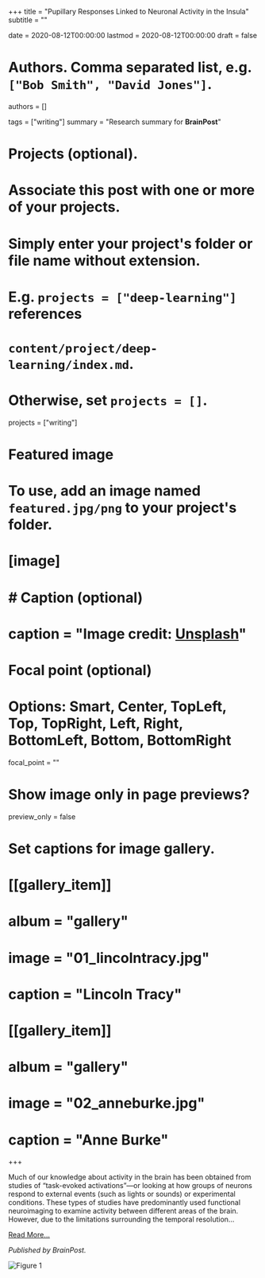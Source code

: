 +++
title = "Pupillary Responses Linked to Neuronal Activity in the Insula"
subtitle = ""

date = 2020-08-12T00:00:00
lastmod = 2020-08-12T00:00:00
draft = false

# Authors. Comma separated list, e.g. `["Bob Smith", "David Jones"]`.
authors = []

tags = ["writing"]
summary = "Research summary for **BrainPost**"

# Projects (optional).
#   Associate this post with one or more of your projects.
#   Simply enter your project's folder or file name without extension.
#   E.g. `projects = ["deep-learning"]` references 
#   `content/project/deep-learning/index.md`.
#   Otherwise, set `projects = []`.
projects = ["writing"]

# Featured image
# To use, add an image named `featured.jpg/png` to your project's folder. 
# [image]
#   # Caption (optional)
#   caption = "Image credit: [**Unsplash**](https://unsplash.com/photos/CpkOjOcXdUY)"

  # Focal point (optional)
  # Options: Smart, Center, TopLeft, Top, TopRight, Left, Right, BottomLeft, Bottom, BottomRight
  focal_point = ""

  # Show image only in page previews?
  preview_only = false

# Set captions for image gallery.

# [[gallery_item]]
# album = "gallery"
# image = "01_lincolntracy.jpg"
# caption = "Lincoln Tracy"

# [[gallery_item]]
# album = "gallery"
# image = "02_anneburke.jpg"
# caption = "Anne Burke"

+++

Much of our knowledge about activity in the brain has been obtained from studies of “task-evoked activations”—or looking at how groups of neurons respond to external events (such as lights or sounds) or experimental conditions. These types of studies have predominantly used functional neuroimaging to examine activity between different areas of the brain. However, due to the limitations surrounding the temporal resolution...

[Read More...](https://www.brainpost.co/weekly-brainpost/2020/8/11/pupillary-responses-linked-to-neuronal-activity-in-the-insula)

*Published by BrainPost.*

![Figure 1](/img/Kucyi_image_Aug11.png)
